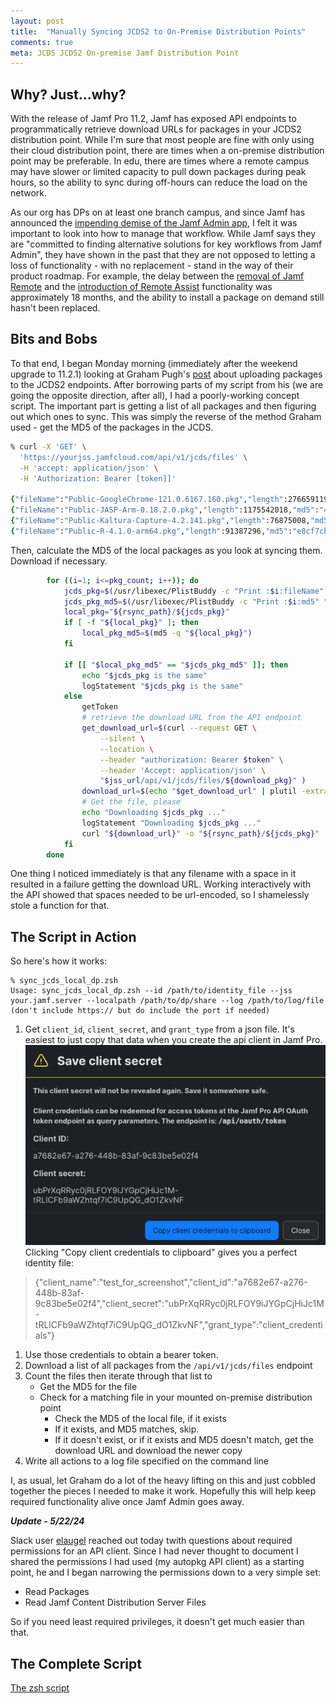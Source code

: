 ```yaml
---
layout: post
title:  "Manually Syncing JCDS2 to On-Premise Distribution Points"
comments: true
meta: JCDS JCDS2 On-premise Jamf Distribution Point
---
```

## Why? Just...why?

With the release of Jamf Pro 11.2, Jamf has exposed API endpoints to programmatically retrieve download URLs for packages in your JCDS2 distribution point. While I'm sure that most people are fine with only using their cloud distribution point, there are times when a on-premise distribution point may be preferable. In edu, there are times where a remote campus may have slower or limited capacity to pull down packages during peak hours, so the ability to sync during off-hours can reduce the load on the network.

As our org has DPs on at least one branch campus, and since Jamf has announced the [impending demise of the Jamf Admin app](https://learn.jamf.com/bundle/jamf-pro-release-notes-current/page/Deprecations_and_Removals.html), I felt it was important to look into how to manage that workflow. While Jamf says they are "committed to finding alternative solutions for key workflows from Jamf Admin", they have shown in the past that they are not opposed to letting a loss of functionality - with no replacement - stand in the way of their product roadmap. For example, the delay between the [removal of Jamf Remote](https://learn.jamf.com/bundle/jamf-pro-release-notes-10.40.0/page/Deprecations_and_Removals.html) and the [introduction of Remote Assist](https://learn.jamf.com/bundle/jamf-pro-release-notes-11.1.0/page/New_Features_and_Enhancements.html) functionality was approximately 18 months, and the ability to install a package on demand still hasn't been replaced.

## Bits and Bobs
To that end, I began Monday morning (immediately after the weekend upgrade to 11.2.1) looking at Graham Pugh's [post](https://grahamrpugh.com/2023/08/21/introducing-jcds2.html) about uploading packages to the JCDS2 endpoints. After borrowing parts of my script from his (we are going the opposite direction, after all), I had a poorly-working concept script. The important part is getting a list of all packages and then figuring out which ones to sync. This was simply the reverse of the method Graham used - get the MD5 of the packages in the JCDS.
```zsh
% curl -X 'GET' \
  'https://yourjss.jamfcloud.com/api/v1/jcds/files' \
  -H 'accept: application/json' \
  -H 'Authorization: Bearer [token]]'

{"fileName":"Public-GoogleChrome-121.0.6167.160.pkg","length":276659119,"md5":"da325c5965a0bd3e9cea603bf4d5f05d","region":"us-east-1","sha3":""},
{"fileName":"Public-JASP-Arm-0.18.2.0.pkg","length":1175542018,"md5":"4ff5d6fb8cb771e5767590f4b18f21e6","region":"us-east-1","sha3":""},
{"fileName":"Public-Kaltura-Capture-4.2.141.pkg","length":76875008,"md5":"9a112279541638a2d10235a80cfb0618","region":"us-east-1","sha3":""},
{"fileName":"Public-R-4.1.0-arm64.pkg","length":91387296,"md5":"e8cf7cb40a735af9e54dac92346637c3","region":"us-east-1","sha3":""}]
```

Then, calculate the MD5 of the local packages as you look at syncing them. Download if necessary.
```zsh
        for ((i=1; i<=pkg_count; i++)); do
            jcds_pkg=$(/usr/libexec/PlistBuddy -c "Print :$i:fileName" "$output_file_list")
            jcds_pkg_md5=$(/usr/libexec/PlistBuddy -c "Print :$i:md5" "$output_file_list")
            local_pkg="${rsync_path}/${jcds_pkg}"
            if [ -f "${local_pkg}" ]; then
                local_pkg_md5=$(md5 -q "${local_pkg}")
            fi

            if [[ "$local_pkg_md5" == "$jcds_pkg_md5" ]]; then
                echo "$jcds_pkg is the same"
                logStatement "$jcds_pkg is the same"
            else
                getToken
                # retrieve the download URL from the API endpoint
                get_download_url=$(curl --request GET \
                    --silent \
                    --location \
                    --header "authorization: Bearer $token" \
                    --header 'Accept: application/json' \
                    "$jss_url/api/v1/jcds/files/${download_pkg}" )
                download_url=$(echo "$get_download_url" | plutil -extract uri raw -)
                # Get the file, please
                echo "Downloading $jcds_pkg ..."
                logStatement "Downloading $jcds_pkg ..."
                curl "${download_url}" -o "${rsync_path}/${jcds_pkg}"
            fi
        done
```

One thing I noticed immediately is that any filename with a space in it resulted in a failure getting the download URL. Working interactively with the API showed that spaces needed to be url-encoded, so I shamelessly stole a function for that.

## The Script in Action
So here's how it works:
```
% sync_jcds_local_dp.zsh 
Usage: sync_jcds_local_dp.zsh --id /path/to/identity_file --jss your.jamf.server --localpath /path/to/dp/share --log /path/to/log/file
(don't include https:// but do include the port if needed)
```
1. Get `client_id`, `client_secret`, and `grant_type` from a json file. It's easiest to just copy that data when you create the api client in Jamf Pro.
<br/><img src="/assets/images/api_client.png" class="responsive">
<br/>Clicking "Copy client credentials to clipboard" gives you a perfect identity file:
> {"client_name":"test_for_screenshot","client_id":"a7682e67-a276-448b-83af-9c83be5e02f4","client_secret":"ubPrXqRRyc0jRLFOY9iJYGpCjHiJc1M-tRLlCFb9aWZhtqf7iC9UpQG_dO1ZkvNF","grant_type":"client_credentials"}

1. Use those credentials to obtain a bearer token.
1. Download a list of all packages from the `/api/v1/jcds/files` endpoint
1. Count the files then iterate through that list to
   - Get the MD5 for the file
   - Check for a matching file in your mounted on-premise distribution point
     - Check the MD5 of the local file, if it exists
     - If it exists, and MD5 matches, skip.
     - If it doesn't exist, or if it exists and MD5 doesn't match, get the download URL and download the newer copy
1. Write all actions to a log file specified on the command line

I, as usual, let Graham do a lot of the heavy lifting on this and just cobbled together the pieces I needed to make it work. Hopefully this will help keep required functionality alive once Jamf Admin goes away.

_**Update - 5/22/24**_

Slack user [elaugel](https://macadmins.slack.com/team/UD462CMJB) reached out today twith questions about required permissions for an API client. Since I had never thought to document I shared the permissions I had used (my autopkg API client) as a starting point, he and I began narrowing the permissions down to a very simple set:
- Read Packages
- Read Jamf Content Distribution Server Files

So if you need least required privileges, it doesn't get much easier than that.

## The Complete Script
[The zsh script](https://gist.github.com/lazymacadmin/d4be46c2a782f34e1443e7714bfd22b4)